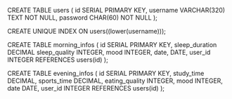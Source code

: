 CREATE TABLE users (
    id SERIAL PRIMARY KEY,
    username VARCHAR(320) TEXT NOT NULL,
    password CHAR(60) NOT NULL
);

CREATE UNIQUE INDEX ON users((lower(username)));

CREATE TABLE morning_infos (
    id SERIAL PRIMARY KEY,
    sleep_duration DECIMAL
    sleep_quality INTEGER,
    mood INTEGER,
    date, DATE,
    user_id INTEGER REFERENCES users(id)
);

CREATE TABLE evening_infos (
    id SERIAL PRIMARY KEY,
    study_time DECIMAL,
    sports_time DECIMAL,
    eating_quality INTEGER,
    mood INTEGER,
    date DATE,
    user_id INTEGER REFERENCES users(id)
);

